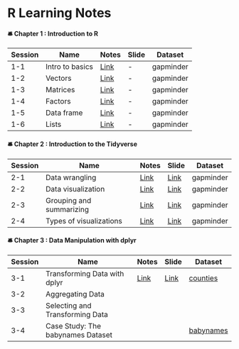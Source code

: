 # R Learning Notes

#### 🛎 Chapter 1 : Introduction to R
|Session|Name                    |Notes                                                                                             |Slide  |Dataset  |
|-------|------------------------|--------------------------------------------------------------------------------------------------|-------|---------|
|1-1    |Intro to basics         |[Link](https://github.com/linnelab/datacamp_data_analysis_with_R/blob/main/1-1_intro_to_basics.md)|-      |gapminder|
|1-2    |Vectors                 |[Link](https://github.com/linnelab/datacamp_data_analysis_with_R/blob/main/1-2_vectors.md)        |-      |gapminder|
|1-3    |Matrices                |[Link](https://github.com/linnelab/datacamp_data_analysis_with_R/blob/main/1-3_matrices.md)       |-      |gapminder|
|1-4    |Factors                 |[Link](https://github.com/linnelab/datacamp_data_analysis_with_R/blob/main/1-4_factors.md)        |-      |gapminder|
|1-5    |Data frame              |[Link](https://github.com/linnelab/datacamp_data_analysis_with_R/blob/main/1-5_dataframe.md)      |-      |gapminder|
|1-6    |Lists                   |[Link](https://github.com/linnelab/datacamp_data_analysis_with_R/blob/main/1_6_lists.md)          |-      |gapminder|

#### 🛎 Chapter 2 : Introduction to the Tidyverse
|Session|Name                    |Notes                                                                                             |Slide  |Dataset|
|-------|------------------------|--------------------------------------------------------------------------------------------------|-------|-------|
|2-1    |Data wrangling          |[Link](https://github.com/linnelab/datacamp_data_analysis_with_R/blob/main/2_1%263_1_data_transform_with_dplyr.md)|[Link](https://github.com/linnelab/datacamp_data_analysis_with_R/blob/main/slide/2_1_data_wrangling.pdf)|gapminder|
|2-2    |Data visualization      |[Link](https://github.com/linnelab/datacamp_data_analysis_with_R/blob/main/2_2_data_visualization_scatter_plot.md)|[Link](https://github.com/linnelab/datacamp_data_analysis_with_R/blob/main/slide/2_2_data_visualization_scatter_plot.pdf)|gapminder|
|2-3    |Grouping and summarizing|[Link](https://github.com/linnelab/datacamp_data_analysis_with_R/blob/main/2_3_grouping_and_summarizing.md)       |[Link](https://github.com/linnelab/datacamp_data_analysis_with_R/blob/main/slide/2_3_grouping_and_summarizing.pdf)|gapminder|
|2-4    |Types of visualizations |[Link](https://github.com/linnelab/datacamp_data_analysis_with_R/blob/main/2_4_other_type_data_visualization_.md) |[Link](https://github.com/linnelab/datacamp_data_analysis_with_R/blob/main/slide/2_4_types_of_visualizations.pdf)|gapminder|

#### 🛎 Chapter 3 : Data Manipulation with dplyr
|Session|Name                                 |Notes                                                                                             |Slide  |Dataset|
|-------|-------------------------------------|--------------------------------------------------------------------------------------------------|-------|-------|
|3-1    |Transforming Data with dplyr         |[Link](https://github.com/linnelab/datacamp_data_analysis_with_R/blob/main/2_1%263_1_data_transform_with_dplyr.md)|[Link](https://github.com/linnelab/datacamp_data_analysis_with_R/blob/main/slide/3_1_transforming_data_with_dplyr.pdf)|[counties](https://github.com/linnelab/datacamp_data_analysis_with_R/blob/main/dataset/counties.rds)|
|3-2    |Aggregating Data                     |        |      | |
|3-3    |Selecting and Transforming Data      |        |      | |
|3-4    |Case Study: The babynames Dataset    |        |      |[babynames](https://github.com/linnelab/datacamp_data_analysis_with_R/blob/main/dataset/babynames.rds)|
